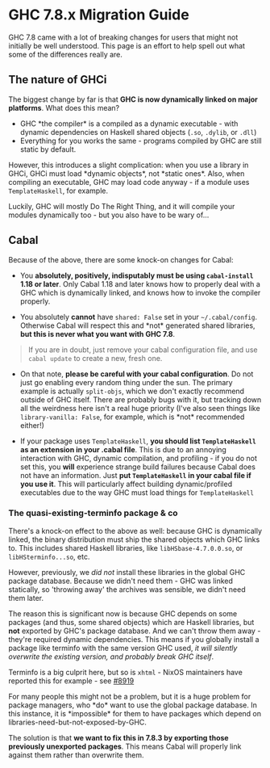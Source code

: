 # GHC 7.8.x Migration Guide


GHC 7.8 came with a lot of breaking changes for users that might not initially be well understood. This page is an effort to help spell out what some of the differences really are.

## The nature of GHCi


The biggest change by far is that **GHC is now dynamically linked on major platforms**. What does this mean?

- GHC \*the compiler\* is a compiled as a dynamic executable - with dynamic dependencies on Haskell shared objects (`.so`, `.dylib`, or `.dll`)
- Everything for you works the same - programs compiled by GHC are still static by default.


However, this introduces a slight complication: when you use a library in GHCi, GHCi must load \*dynamic objects\*, not \*static ones\*. Also, when compiling an executable, GHC may load code anyway - if a module uses `TemplateHaskell`, for example.


Luckily, GHC will mostly Do The Right Thing, and it will compile your modules dynamically too - but you also have to be wary of...

## Cabal


Because of the above, there are some knock-on changes for Cabal:

- You **absolutely, positively, indisputably must be using `cabal-install` 1.18 or later**. Only Cabal 1.18 and later knows how to properly deal with a GHC which is dynamically linked, and knows how to invoke the compiler properly.

- You absolutely **cannot** have `shared: False` set in your `~/.cabal/config`. Otherwise Cabal will respect this and \*not\* generated shared libraries, **but this is never what you want with GHC 7.8**.

>
> If you are in doubt, just remove your cabal configuration file, and use `cabal update` to create a new, fresh one.

- On that note, **please be careful with your cabal configuration**. Do not just go enabling every random thing under the sun. The primary example is actually `split-objs`, which we don't exactly recommend outside of GHC itself. There are probably bugs with it, but tracking down all the weirdness here isn't a real huge priority (I've also seen things like `library-vanilla: False`, for example, which is \*not\* recommended either!)

- If your package uses `TemplateHaskell`, **you should list `TemplateHaskell` as an extension in your .cabal file**.  This is due to an annoying interaction with GHC, dynamic compilation, and profiling - if you do not set this, you **will** experience strange build failures because Cabal does not have an information. Just **put `TemplateHaskell` in your cabal file if you use it**. This will particularly affect building dynamic/profiled executables due to the way GHC must load things for `TemplateHaskell`

### The quasi-existing-terminfo package & co


There's a knock-on effect to the above as well: because GHC is dynamically linked, the binary distribution must ship the shared objects which GHC links to. This includes shared Haskell libraries, like `libHSbase-4.7.0.0.so`, or `libHSterminfo...so`, etc.


However, previously, we *did not* install these libraries in the global GHC package database. Because we didn't need them - GHC was linked statically, so 'throwing away' the archives was sensible, we didn't need them later.


The reason this is significant now is because GHC depends on some packages (and thus, some shared objects) which are Haskell libraries, but **not** exported by GHC's package database. And we can't throw them away - they're required dynamic dependencies. This means if you globally install a package like terminfo with the same version GHC used, *it will silently overwrite the existing version, and probably break GHC itself*.


Terminfo is a big culprit here, but so is `xhtml` - NixOS maintainers have reported this for example - see [\#8919](https://gitlab.haskell.org//ghc/ghc/issues/8919)


For many people this might not be a problem, but it is a huge problem for package managers, who \*do\* want to use the global package database. In this instance, it is \*impossible\* for them to have packages which depend on libraries-need-but-not-exposed-by-GHC.


The solution is that **we want to fix this in 7.8.3 by exporting those previously unexported packages**. This means Cabal will properly link against them rather than overwrite them.
